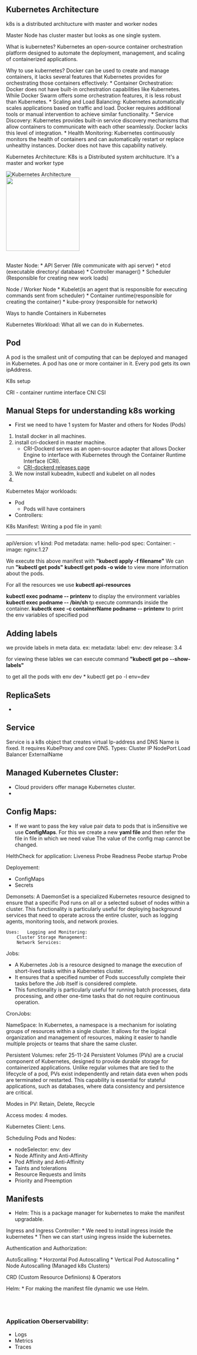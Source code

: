 

## Kubernetes Architecture

k8s is a distributed architucture with master and worker nodes

Master Node has cluster master but looks as one single system.


What is kubernetes?
Kubernetes an open-source container orchestration platform designed to automate the deployment, management, and scaling of containerized applications.

Why to use kubernetes?
Docker can be used to create and manage containers, it lacks several features that Kubernetes provides for orchestrating those containers effectively:
    * Container Orchestration: 
        Docker does not have built-in orchestration capabilities like Kubernetes. 
        While Docker Swarm offers some orchestration features, it is less robust than Kubernetes.
    * Scaling and Load Balancing: 
        Kubernetes automatically scales applications based on traffic and load. 
        Docker requires additional tools or manual intervention to achieve similar functionality.
    * Service Discovery: 
       Kubernetes provides built-in service discovery mechanisms that allow containers to communicate with each other seamlessly. 
        Docker lacks this level of integration.
    * Health Monitoring: 
        Kubernetes continuously monitors the health of containers and can automatically restart or replace unhealthy instances. 
        Docker does not have this capability natively.

Kubernetes Architecture:
K8s is a Distributed system architucture.
It's a master and worker type

![Kubernetes Architecture](../images/Kubernetes_1.webp)  
<img src="../images/kubernetes_1.webp" height="200">  

</br>
Master Node:
    * API Server (We communicate with api server)
    * etcd (executable directory/ database)
    * Controller manager()
    * Scheduler (Responsible for creating new work loads)

Node / Worker Node
     * Kubelet(is an agent that is responsible for executing commands sent from scheduler)
     * Container runtime(responsible for creating the container)
     * kube-proxy (responsible for network)


Ways to handle Containers in Kubernetes


Kubernetes Workload:
	What all we can do in Kubernetes.



## Pod
A pod is the smallest unit of computing that can be deployed and managed in Kubernetes.
A pod has one or more container in it.
Every pod gets its own ipAddress.


K8s setup

CRI - container runtime interface
CNI
CSI 
  
## Manual Steps for understanding k8s working  
- First we need to have 1 system for Master and others for Nodes (Pods)  
1. Install docker in all machines.
2. install cri-dockerd in master machine.
	* CRI-Dockerd serves as an open-source adapter that allows Docker Engine to interface with Kubernetes through the Container Runtime Interface (CRI).
	* [CRI-dockerd releases page](https://github.com/Mirantis/cri-dockerd/releases)
3. We now install kubeadm, kubectl and kubelet on all nodes
4. 




Kubernetes Major workloads:
* Pod
	* Pods will have containers
* Controllers:
	

K8s Manifest:
Writing a pod file in yaml:

---
apiVersion: v1
kind: Pod
metadata:
  name: hello-pod
spec:
  Container:
    - image: nginx:1.27 

We execute this above manifest with **"kubectl apply -f filename"**
We can run **"kubectl get pods"**
**kubectl get pods  -o wide** to view more information about the pods.


For all the resources we use **kubectl api-resources**

**kubectl exec podname -- printenv**  to display the environment variables 
**kubectl exec podname -- /bin/sh** tp execute commands inside the container.
**kubectk exec -c containerName podname -- printenv** to print the env variables of specified pod

## Adding labels
we provide labels in meta data.
ex: 
metadata:
  label:
    env: dev
    release: 3.4

for viewing these lables we can execute command **"kubectl get po --show-labels"** 

to get all the pods with env dev
	* kubectl get po -l env=dev

## ReplicaSets
* 



## Service
Service is a k8s object that creates virtual Ip-address and DNS Name is fixed. 
It requires KubeProxy and core DNS.
Types: 
	Cluster IP
	NodePort
	Load Balancer
	ExternalName

## Managed Kubernetes Cluster:
* Cloud providers offer manage Kubernetes cluster.
* 

## Config Maps:
* If we want to pass the key value pair data to pods that is inSensitive we use **ConfigMaps**.
For this we create a new **yaml file** and then refer the file in file in which we need value
The value of the config map cannot be changed.


HelthCheck for application:
Liveness Probe
Readness Peobe
startup Probe

Deployement:
* ConfigMaps
* Secrets

Demonsets: A DaemonSet is a specialized Kubernetes resource designed to ensure that a specific Pod runs on all or a selected subset of nodes within a cluster. 
This functionality is particularly useful for deploying background services that need to operate across the entire cluster, such as logging agents, monitoring tools, and network proxies.

	Uses:	Logging and Monitoring:
		Cluster Storage Management:
		Network Services:

Jobs: 
* A Kubernetes Job is a resource designed to manage the execution of short-lived tasks within a Kubernetes cluster.
* It ensures that a specified number of Pods successfully complete their tasks before the Job itself is considered complete. 
* This functionality is particularly useful for running batch processes, data processing, and other one-time tasks that do not require continuous operation.

CronJobs:

NameSpace:
In Kubernetes, a namespace is a mechanism for isolating groups of resources within a single cluster. 
It allows for the logical organization and management of resources, making it easier to handle multiple projects or teams that share the same cluster. 


Persistent Volumes: refer 25-11-24
Persistent Volumes (PVs) are a crucial component of Kubernetes, designed to provide durable storage for containerized applications. 
Unlike regular volumes that are tied to the lifecycle of a pod, PVs exist independently and retain data even when pods are terminated or restarted. 
This capability is essential for stateful applications, such as databases, where data consistency and persistence are critical.

Modes in PV:
Retain, Delete, Recycle

Access modes:
4 modes.

Kubernetes Client:
Lens.

Scheduling Pods and Nodes:
* nodeSelector: 
  	env: dev 
* Node Affinity and Anti-Affinity
* Pod Affinity and Anti-Affinity
* Taints and tolerations
* Resource Requests and limits
* Priority and Preemption

## Manifests  
* Helm: This is a package manager for kubernetes to make the manifest upgradable.

Ingress and Ingress Controller:
	* We need to install ingress inside the kubernetes
	* Then we can start using ingress inside the kubernetes.


Authentication and Authorization:

AutoScalling: 
	* Horzontal Pod Autoscalling
	* Vertical Pod Autoscalling
	* Node Autoscalling (Managed k8s Clusters)

CRD (Custom Resource Definiions) & Operators

Helm:
	* For making the manifest file dynamic we use Helm.

<br><br>
### Application Oberservability:  
* Logs  
* Metrics  
* Traces  






















